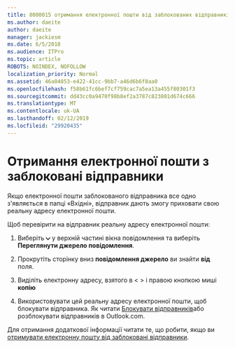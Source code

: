 ```yaml
---
title: 8000015 отримання електронної пошти від заблокованих відправників в Outlook.com
ms.author: daeite
author: daeite
manager: jackiesm
ms.date: 6/5/2018
ms.audience: ITPro
ms.topic: article
ROBOTS: NOINDEX, NOFOLLOW
localization_priority: Normal
ms.assetid: 46a04853-e422-41cc-9bb7-a46d6b6f8aa0
ms.openlocfilehash: f58b61fc6bef7cf759cac7a5ea13a455f80301f3
ms.sourcegitcommit: dd43cc0a9470f98b8ef2a3787c823801d674c666
ms.translationtype: MT
ms.contentlocale: uk-UA
ms.lasthandoff: 02/12/2019
ms.locfileid: "29920435"
---
```

# <a name="receiving-email-from-blocked-senders"></a>Отримання електронної пошти з заблоковані відправники

Якщо електронної пошти заблокованого відправника все одно з'являється в папці «Вхідні», відправник дають змогу приховати свою реальну адресу електронної пошти.
  
Щоб перевірити на відправник реальну адресу електронної пошти:
  
1. Виберіть ![додаткові дії](media/11884972-7ebb-4afe-8b50-63efefb7cca8.png) у верхній частині вікна повідомлення та виберіть **Переглянути джерело повідомлення**.
    
2. Прокрутіть сторінку вниз **повідомлення джерело** ви знайти **від** поля. 
    
3. Виділіть електронну адресу, взятого в \< \> і правою кнопкою миші **копію**
    
4. Використовувати цей реальну адресу електронної пошти, щоб блокувати відправника. Як читати [Блокувати відправників](https://support.office.com/article/afba1c94-77bb-4f50-8b85-057cf52f4d5e.aspx)або розблокувати відправників в Outlook.com.
    
Для отримання додаткової інформації читати те, що робити, якщо ви [отримувати електронну пошту від заблоковані відправники](https://go.microsoft.com/fwlink/p/?linkid=2002011&amp;clcid=0x409).
  

